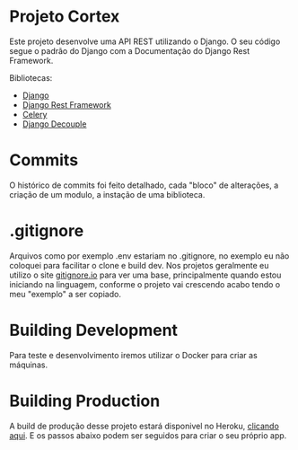 # Projeto Cortex

Este projeto desenvolve uma API REST utilizando o Django. O seu código segue o padrão do Django com a Documentação do Django Rest Framework.

Bibliotecas:
- [Django](https://docs.djangoproject.com/en/3.1/)
- [Django Rest Framework](https://www.django-rest-framework.org/)
- [Celery](https://docs.celeryproject.org/en/latest/django/first-steps-with-django.html)
- [Django Decouple](https://github.com/henriquebastos/python-decouple)

# Commits

O histórico de commits foi feito detalhado, cada "bloco" de alterações, a criação de um modulo, a instação de uma biblioteca.

# .gitignore

Arquivos como por exemplo .env estariam no .gitignore, no exemplo eu não coloquei para facilitar o clone e build dev. Nos projetos geralmente eu utilizo o site [gitignore.io](https://www.toptal.com/developers/gitignore) para ver uma base, principalmente quando estou iniciando na linguagem, conforme o projeto vai crescendo acabo tendo o meu "exemplo" a ser copiado.

# Building Development

Para teste e desenvolvimento iremos utilizar o Docker para criar as máquinas.

# Building Production

A build de produção desse projeto estará disponivel no Heroku, [clicando aqui](https://projetocortex.herokuapp.com/). E os passos abaixo podem ser seguidos para criar o seu próprio app. 